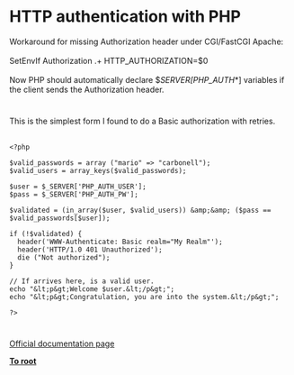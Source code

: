 # HTTP authentication with PHP



Workaround for missing Authorization header under CGI/FastCGI Apache:<br><br>SetEnvIf Authorization .+ HTTP_AUTHORIZATION=$0<br><br>Now PHP should automatically declare $_SERVER[PHP_AUTH_*] variables if the client sends the Authorization header.  

#

This is the simplest form I found to do a Basic authorization with retries.<br><br>

```
<?php

$valid_passwords = array ("mario" => "carbonell");
$valid_users = array_keys($valid_passwords);

$user = $_SERVER['PHP_AUTH_USER'];
$pass = $_SERVER['PHP_AUTH_PW'];

$validated = (in_array($user, $valid_users)) &amp;&amp; ($pass == $valid_passwords[$user]);

if (!$validated) {
  header('WWW-Authenticate: Basic realm="My Realm"');
  header('HTTP/1.0 401 Unauthorized');
  die ("Not authorized");
}

// If arrives here, is a valid user.
echo "&lt;p&gt;Welcome $user.&lt;/p&gt;";
echo "&lt;p&gt;Congratulation, you are into the system.&lt;/p&gt;";

?>
```
  

#

[Official documentation page](https://www.php.net/manual/en/features.http-auth.php)

**[To root](/README.md)**
